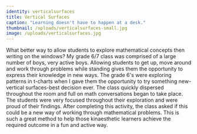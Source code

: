 ```yaml
---
identity: verticalsurfaces
title: Vertical Surfaces
caption: "Learning doesn't have to happen at a desk."
thumbnail: /uploads/verticalsurfaces-small.jpg
image: /uploads/verticalsurfaces.jpg
---
```



What better way to allow students to explore mathematical concepts then writing on the windows? My grade 6/7 class was comprised of a large number of boys, very active boys. Allowing students to get up, move around and work through problems while standing gives them the opportunity to express their knowledge in new ways. The grade 6's were exploring patterns in t-charts when I gave them the opportunity to try something new-vertical surfaces-best decision ever. The class quickly dispersed throughout the room and full on math conversations began to take place. The students were very focused throughout their exploration and were proud of their findings. After completing this activity, the class asked if this could be a new way of working through mathematical problems. This is such a great method to help those kinaesthetic learners achieve the required outcome in a fun and active way.
